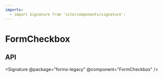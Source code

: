 ```yaml
---
imports:
  - import Signature from 'site/components/signature';
---
```

# FormCheckbox

## API

<Signature @package="forms-legacy" @component="FormCheckbox" />

